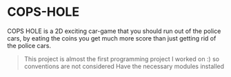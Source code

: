# COPS-HOLE
COPS HOLE is a 2D exciting car-game that you should run out of the police cars, by eating the coins you get much more score than just getting rid of the police cars.
> This project is almost the first programming project I worked on :) so conventions are not considered
> Have the necessary modules installed 
